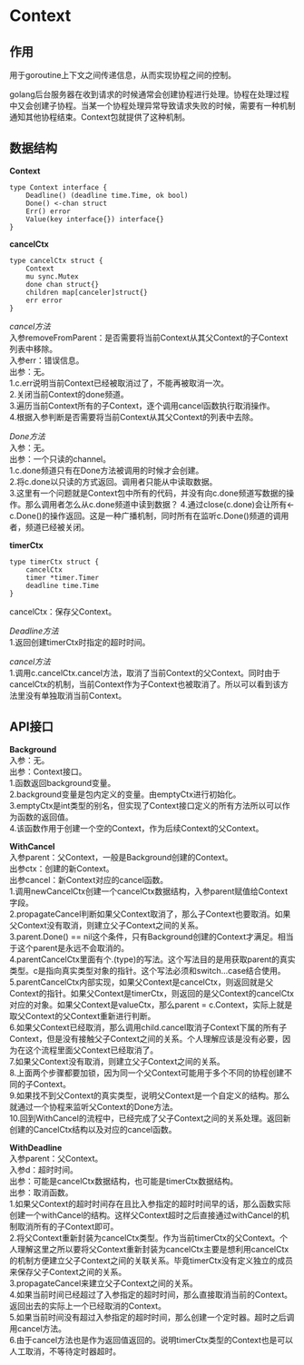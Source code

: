 # Context
## 作用
用于goroutine上下文之间传递信息，从而实现协程之间的控制。

golang后台服务器在收到请求的时候通常会创建协程进行处理。协程在处理过程中又会创建子协程。当某一个协程处理异常导致请求失败的时候，需要有一种机制通知其他协程结束。Context包就提供了这种机制。

## 数据结构
**Context**  

    type Context interface {
        Deadline() (deadline time.Time, ok bool)
        Done() <-chan struct
        Err() error
        Value(key interface{}) interface{}
    }

**cancelCtx**  

    type cancelCtx struct {
        Context
        mu sync.Mutex
        done chan struct{}
        children map[canceler]struct{}
        err error
    }

*cancel方法*  
入参removeFromParent：是否需要将当前Context从其父Context的子Context列表中移除。  
入参err：错误信息。  
出参：无。  
1.c.err说明当前Context已经被取消过了，不能再被取消一次。  
2.关闭当前Context的done频道。  
3.遍历当前Context所有的子Context，逐个调用cancel函数执行取消操作。  
4.根据入参判断是否需要将当前Context从其父Context的列表中去除。

*Done方法*  
入参：无。  
出参：一个只读的channel。  
1.c.done频道只有在Done方法被调用的时候才会创建。  
2.将c.done以只读的方式返回。调用者只能从中读取数据。  
3.这里有一个问题就是Context包中所有的代码，并没有向c.done频道写数据的操作。那么调用者怎么从c.done频道中读到数据？
4.通过close(c.done)会让所有<-c.Done()的操作返回。这是一种广播机制，同时所有在监听c.Done()频道的调用者，频道已经被关闭。

**timerCtx**

    type timerCtx struct {
        cancelCtx
        timer *timer.Timer
        deadline time.Time
    }
cancelCtx：保存父Context。

*Deadline方法*  
1.返回创建timerCtx时指定的超时时间。

*cancel方法*  
1.调用c.cancelCtx.cancel方法，取消了当前Context的父Context。同时由于cancelCtx的机制，当前Context作为子Context也被取消了。所以可以看到该方法里没有单独取消当前Context。

## API接口
**Background**  
入参：无。  
出参：Context接口。  
1.函数返回background变量。  
2.background变量是包内定义的变量。由emptyCtx进行初始化。  
3.emptyCtx是int类型的别名，但实现了Context接口定义的所有方法所以可以作为函数的返回值。  
4.该函数作用于创建一个空的Context，作为后续Context的父Context。

**WithCancel**  
入参parent：父Context，一般是Background创建的Context。  
出参ctx：创建的新Context。  
出参cancel：新Context对应的cancel函数。  
1.调用newCancelCtx创建一个cancelCtx数据结构，入参parent赋值给Context字段。  
2.propagateCancel判断如果父Context取消了，那么子Context也要取消。如果父Context没有取消，则建立父子Context之间的关系。  
3.parent.Done() == nil这个条件，只有Background创建的Context才满足。相当于这个parent是永远不会取消的。  
4.parentCancelCtx里面有个.(type)的写法。这个写法目的是用获取parent的真实类型。c是指向真实类型对象的指针。这个写法必须和switch...case结合使用。  
5.parentCancelCtx内部实现，如果父Context是cancelCtx，则返回就是父Context的指针。如果父Context是timerCtx，则返回的是父Context的cancelCtx对应的对象。如果父Context是valueCtx，那么parent = c.Context，实际上就是取父Context的父Context重新进行判断。  
6.如果父Context已经取消，那么调用child.cancel取消子Context下属的所有子Context，但是没有接触父子Context之间的关系。个人理解应该是没有必要，因为在这个流程里面父Context已经取消了。    
7.如果父Context没有取消，则建立父子Context之间的关系。  
8.上面两个步骤都要加锁，因为同一个父Context可能用于多个不同的协程创建不同的子Context。  
9.如果找不到父Context的真实类型，说明父Context是一个自定义的结构。那么就通过一个协程来监听父Context的Done方法。  
10.回到WithCancel的流程中，已经完成了父子Context之间的关系处理。返回新创建的CancelCtx结构以及对应的cancel函数。  

**WithDeadline**  
入参parent：父Context。  
入参d：超时时间。  
出参：可能是cancelCtx数据结构，也可能是timerCtx数据结构。  
出参：取消函数。  
1.如果父Context的超时时间存在且比入参指定的超时时间早的话，那么函数实际创建一个withCancel的结构。这样父Context超时之后直接通过withCancel的机制取消所有的子Context即可。  
2.将父Context重新封装为cancelCtx类型。作为当前timerCtx的父Context。个人理解这里之所以要将父Context重新封装为cancelCtx主要是想利用cancelCtx的机制方便建立父子Context之间的关联关系。毕竟timerCtx没有定义独立的成员来保存父子Context之间的关系。  
3.propagateCancel来建立父子Context之间的关系。  
4.如果当前时间已经超过了入参指定的超时时间，那么直接取消当前的Context。返回出去的实际上一个已经取消的Context。  
5.如果当前时间没有超过入参指定的超时时间，那么创建一个定时器。超时之后调用cancel方法。  
6.由于cancel方法也是作为返回值返回的。说明timerCtx类型的Context也是可以人工取消，不等待定时器超时。

